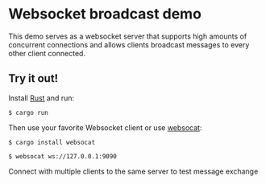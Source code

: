# Websocket broadcast demo

This demo serves as a websocket server that supports high amounts of concurrent connections and allows clients broadcast messages to every other client connected.

## Try it out!
Install [Rust](https://rustup.rs/) and run:
```
$ cargo run
```

Then use your favorite Websocket client or use [websocat](https://github.com/vi/websocat):
```
$ cargo install websocat

$ websocat ws://127.0.0.1:9090
```
Connect with multiple clients to the same server to test message exchange